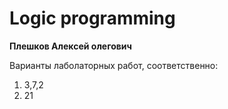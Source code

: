 # Logic programming
**Плешков Алексей олегович**

Варианты лаболаторных работ, соответственно:

1. 3,7,2
2. 21
